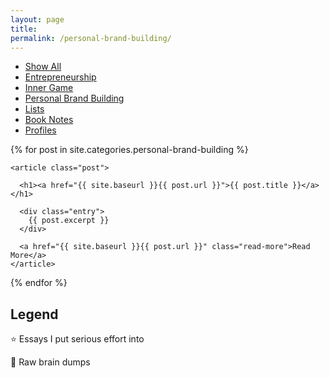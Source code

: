 ```yaml
---
layout: page
title: 
permalink: /personal-brand-building/
---
```


<div class="posts">



<div class="cat-nav">
  <ul>
    <li>
      <a  href="/essays">Show All</a>
    </li>
    <li>
    <a  href="/entrepreneurship" class="btn-nav">Entrepreneurship</a>
          </li>
    <li>
      <a  href="/inner-game" class="btn-nav">Inner Game</a>
    </li>
    <li>
      <a class="is-active" href="/personal-brand-building" >Personal Brand Building</a>
    </li>
    <li>
    <a href="/lists" class="btn-nav">Lists</a>
    </li>
    <li>
      <a href="/notes" class="btn-nav">Book Notes</a>
    </li>
    <li>
      <a href="/profiles" class="btn-nav">Profiles</a>
    </li>
  </ul>
</div>

  

  {% for post in site.categories.personal-brand-building %}
  <!-- {% unless post.categories contains "notes" or post.categories contains "lists"%} -->
    <article class="post">

      <h1><a href="{{ site.baseurl }}{{ post.url }}">{{ post.title }}</a></h1>

      <div class="entry">
        {{ post.excerpt }}
      </div>

      <a href="{{ site.baseurl }}{{ post.url }}" class="read-more">Read More</a>
    </article>
  <!-- {% endunless %} -->
  {% endfor %}

  <article class="post">
  <h1>Legend</h1>
    <p>⭐️ Essays I put serious effort into</p>
    <p>🧠 Raw brain dumps</p>
  </article>
</div>